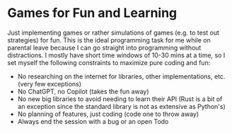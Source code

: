 # Games for Fun and Learning

Just implementing games or rather simulations of games (e.g. to test out strategies) for fun. This is the ideal programming task for me while on parental leave because I can go straight into programming without distractions. I mostly have short time windows of 10-30 mins at a time, so I set myself the following constraints to maximize pure coding and fun:
* No researching on the internet for libraries, other implementations, etc. (very few exceptions) 
* No ChatGPT, no Copilot (takes the fun away)
* No new big libraries to avoid needing to learn their API (Rust is a bit of an exception since the standard library is not as extensive as Python's)
* No planning of features, just coding (code one to throw away)
* Always end the session with a bug or an open Todo

